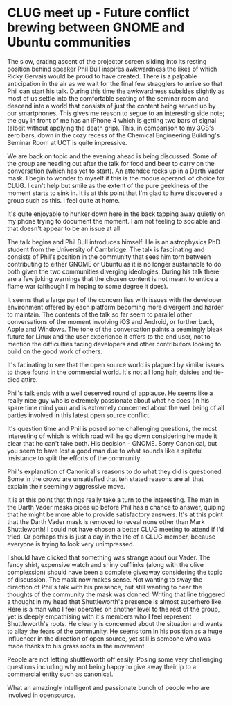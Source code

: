 CLUG meet up - Future conflict brewing between GNOME and Ubuntu communities
===========================================================================

The slow, grating ascent of the projector screen sliding into its resting
position behind speaker Phil Bull inspires awkwardness the likes of which
Ricky Gervais would be proud to have created. There is a palpable
anticipation in the air as we wait for the final few stragglers to arrive so
that Phil can start his talk. During this time the awkwardness subsides
slightly as most of us settle into the comfortable seating of the seminar
room and descend into a world that consists of just the content being served
up by our smartphones. This gives me reason to segue to an interesting side
note; the guy in front of me has an iPhone 4 which is getting two bars of
signal (albeit without applying the death grip). This, in comparison to my
3GS's zero bars, down in the cozy recess of the Chemical Engineering
Building's Seminar Room at UCT is quite impressive.

We are back on topic and the evening ahead is being discussed. Some of the
group are heading out after the talk for food and beer to carry on the
conversation (which has yet to start). An attendee rocks up in a Darth Vader
mask. I begin to wonder to myself if this is the modus operandi of choice
for CLUG. I can't help but smile as the extent of the pure geekiness of the
moment starts to sink in. It is at this point that I'm glad to have
discovered a group such as this. I feel quite at home.

It's quite enjoyable to hunker down here in the back tapping away quietly on
my phone trying to document the moment. I am not feeling to sociable and
that doesn't appear to be an issue at all.

The talk begins and Phil Bull introduces himself. He is an astrophysics PhD
student from the University of Cambridge. The talk is fascinating and
consists of Phil's position in the community that sees him torn between
contributing to either GNOME or Ubuntu as it is no longer sustainable to do
both given the two communities diverging ideologies. During his talk there
are a few joking warnings that the chosen content is not meant to entice a
flame war (although I'm hoping to some degree it does).

It seems that a large part of the concern lies with issues with the
developer environment offered by each platform becoming more divergent and
harder to maintain. The contents of the talk so far seem to parallel other
conversations of the moment involving iOS and Android, or further back,
Apple and Windows. The tone of the conversation paints a seemingly bleak
future for Linux and the user experience it offers to the end user, not to
mention the difficulties facing developers and other contributors looking to
build on the good work of others.

It's facinating to see that the open source world is plagued by similar
issues to those found in the commercial world. It's not all long hair,
daisies and tie-died attire.

Phil's talk ends with a well deserved round of applause. He seems like a
really nice guy who is extremely passionate about what he does (in his spare
time mind you) and is extremely concerned about the well being of all
parties involved in this latest open source conflict.

It's question time and Phil is posed some challenging questions, the most
interesting of which is which road will he go down considering he made it
clear that he can't take both. His decision - GNOME. Sorry Canonical, but
you seem to have lost a good man due to what sounds like a spiteful
insistance to split the efforts of the community.

Phil's explanation of Canonical's reasons to do what they did is questioned.
Some in the crowd are unsatisfied that teh stated reasons are all that
explain their seemingly aggressive move.

It is at this point that things really take a turn to the interesting. The
man in the Darth Vader masks pipes up before Phil has a chance to answer,
quiping that he might be more able to provide satisfactory answers. It's at
this point that the Darth Vader mask is removed to reveal none other than
Mark Shuttleworth! I could not have chosen a better CLUG meeting to attend
if I'd tried. Or perhaps this is just a day in the life of a CLUG member,
because everyone is trying to look very unimpressed.

I should have clicked that something was strange about our Vader. The fancy
shirt, expensive watch and shiny cufflinks (along with the olive
complexsion) should have been a complete giveaway considering the topic of
discussion. The mask now makes sense. Not wanting to sway the direction of
Phil's talk with his presence, but still wanting to hear the thoughts of the
community the mask was donned. Writing that line triggered a thought in my
head that Shuttleworth's presence is almost superhero like. Here is a man
who I feel operates on another level to the rest of the group, yet is deeply
empathising with it's members who I feel represent Shuttleworth's roots. He
clearly is concerned about the situation and wants to allay the fears of the
community. He seems torn in his position as a huge influencer in the
direction of open source, yet still is someone who was made thanks to his
grass roots in the movement.






People are not letting shuttleworth off easily. Posing some very challenging
questions including why not being happy to give away their ip to a
commercial entity such as canonical.

What an amazingly intelligent and passionate bunch of people who are
involved in opensource.
